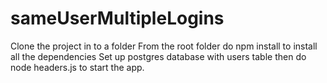 # sameUserMultipleLogins
Clone the project in to a folder
From the root folder do npm install to install all the dependencies
Set up postgres database with users table
then do node headers.js to start the app.
